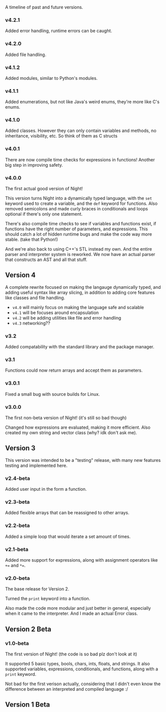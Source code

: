 A timeline of past and future versions.

### v4.2.1

Added error handling, runtime errors can be caught.

### v4.2.0

Added file handling.

### v4.1.2

Added modules, similar to Python's modules.

### v4.1.1

Added enumerations, but not like Java's weird enums, they're more like C's enums.

### v4.1.0

Added classes. However they can only contain variables and methods, no inheritance, visibility, etc. So think of them as C structs

### v4.0.1

There are now compile time checks for expressions in functions! Another big step in improving safety.

### v4.0.0

The first actual good version of Night!

This version turns Night into a dynamically typed language, with the `set` keyword used to create a variable, and the `def` keyword for functions. Also removed semicolons and made curly braces in conditionals and loops optional if there's only one statement.

There's also compile time checks to see if variables and functions exist, if functions have the right number of parameters, and expressions. This should catch a lot of hidden runtime bugs and make the code way more stable. (take that Python!)

And we're also back to using C++'s STL instead my own. And the entire parser and interpreter system is reworked. We now have an actual parser that constructs an AST and all that stuff.

## Version 4

A complete rewrite focused on making the langauge dynamically typed, and adding useful syntax like array slicing, in addition to adding core features like classes and file handling.

- `v4.0` will mainly focus on making the language safe and scalable
- `v4.1` will be focuses around encapsulation
- `v4.2` will be adding utilities like file and error handling
- `v4.3` networking??

### v3.2

Added compatability with the standard library and the package manager.

### v3.1

Functions could now return arrays and accept them as parameters.

### v3.0.1

Fixed a small bug with source builds for Linux.

### v3.0.0

The first non-beta version of Night! (it's still so bad though)

Changed how expressions are evaluated, making it more efficient. Also created my own string and vector class (why? idk don't ask me).

## Version 3

This version was intended to be a "testing" release, with many new features testing and implemented here.

### v2.4-beta

Added user input in the form a function.

### v2.3-beta

Added flexible arrays that can be reassigned to other arrays.

### v2.2-beta

Added a simple loop that would iterate a set amount of times.

### v2.1-beta

Added more support for expressions, along with assignment operators like `+=` and `*=`.

### v2.0-beta

The base release for Version 2.

Turned the `print` keyword into a function.

Also made the code more modular and just better in general, especially when it came to the interpreter. And I made an actual Error class.

## Version 2 Beta

### v1.0-beta

The first version of Night! (the code is so bad plz don't look at it)

It supported 5 basic types, bools, chars, ints, floats, and strings. It also supported variables, expressions, conditionals, and functions, along with a `print` keyword.

Not bad for the first verison actually, considering that I didn't even know the difference between an interpreted and compiled language :/

## Version 1 Beta
